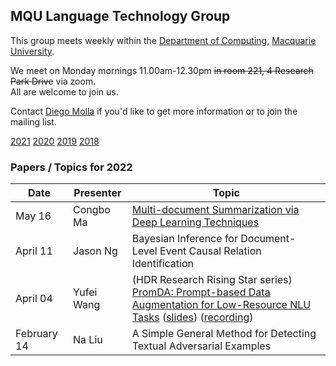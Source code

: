 
## MQU Language Technology Group


This group meets weekly within the
[Department of Computing](http://comp.mq.edu.au), [Macquarie University](https://www.mq.edu.au/).

We meet on Monday mornings 11.00am-12.30pm <s>in room 221, 4 Research Park Drive</s> via zoom.  
All are welcome to join us.

Contact [Diego Molla](http://web.science.mq.edu.au/~diego/) if you'd like to get more information or to join the mailing list. 

[2021](/2021/README.md) [2020](/2020/README.md) [2019](/2019/README.md) [2018](/2018/README.md)

### Papers / Topics for 2022

Date | Presenter | Topic
----- | --------- | -----
May 16 &nbsp;&nbsp; | Congbo Ma | [Multi-document Summarization via Deep Learning Techniques](https://dl.acm.org/doi/10.1145/3529754)
April 11 &nbsp;&nbsp; | Jason Ng | Bayesian Inference for Document-Level Event Causal Relation Identification
April 04 &nbsp;&nbsp; | Yufei Wang | (HDR Research Rising Star series) [PromDA: Prompt-based Data Augmentation for Low-Resource NLU Tasks](https://arxiv.org/abs/2202.12499) ([slides](/presentations/2022-04-04-YufeiWang.pdf)) ([recording](https://macquarie.zoom.us/rec/share/_Oqf0M8EqaNdVqrhjyISIXdchcHUx31D4UqpfyA45h9Fx77HGysyV9N5491RbS9_.gCYGCV6Boouibwzv))
February 14 &nbsp;&nbsp; | Na Liu | A Simple General Method for Detecting Textual Adversarial Examples
